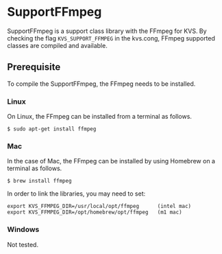 # SupportFFmpeg
SupportFFmpeg is a support class library with the FFmpeg for KVS. By checking the flag `KVS_SUPPORT_FFMPEG` in the kvs.cong, FFmpeg supported classes are compiled and available.

## Prerequisite
To compile the SupportFFmpeg, the FFmpeg needs to be installed.


### Linux
On Linux, the FFmpeg can be installed from a terminal as follows.
```
$ sudo apt-get install ffmpeg
```

### Mac
In the case of Mac, the FFmpeg can be installed by using Homebrew on a terminal as follows.
```
$ brew install ffmpeg
```

In order to link the libraries, you may need to set:
```
export KVS_FFMPEG_DIR=/usr/local/opt/ffmpeg      (intel mac)
export KVS_FFMPEG_DIR=/opt/homebrew/opt/ffmpeg   (m1 mac)
```

### Windows
Not tested.
